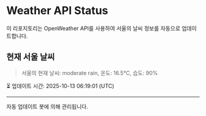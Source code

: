 
# Weather API Status

이 리포지토리는 OpenWeather API를 사용하여 서울의 날씨 정보를 자동으로 업데이트합니다.

## 현재 서울 날씨
> 서울의 현재 날씨: moderate rain, 온도: 16.5°C, 습도: 90%

⏳ 업데이트 시간: 2025-10-13 06:19:01 (UTC)

---
자동 업데이트 봇에 의해 관리됩니다.
